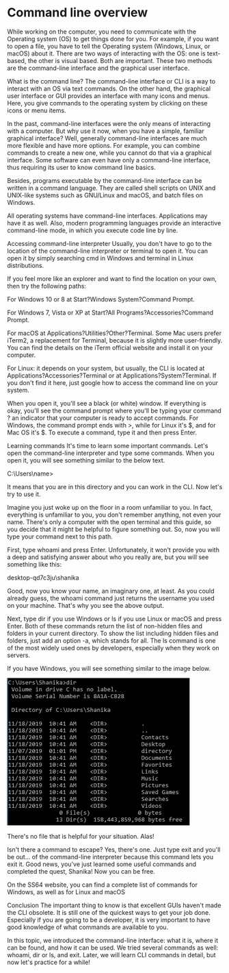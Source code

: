 # Command line overview

While working on the computer, you need to communicate with the Operating system (OS) to get things done for you. For example, if you want to open a file, you have to tell the Operating system (Windows, Linux, or macOS) about it. There are two ways of interacting with the OS: one is text-based, the other is visual based. Both are important. These two methods are the command-line interface and the graphical user interface.

What is the command line?
The command-line interface or CLI is a way to interact with an OS via text commands. On the other hand, the graphical user interface or GUI provides an interface with many icons and menus. Here, you give commands to the operating system by clicking on these icons or menu items.

In the past, command-line interfaces were the only means of interacting with a computer. But why use it now, when you have a simple, familiar graphical interface? Well, generally command-line interfaces are much more flexible and have more options. For example, you can combine commands to create a new one, while you cannot do that via a graphical interface. Some software can even have only a command-line interface, thus requiring its user to know command line basics.

Besides, programs executable by the command-line interface can be written in a command language. They are called shell scripts on UNIX and UNIX-like systems such as GNU/Linux and macOS, and batch files on Windows.

All operating systems have command-line interfaces. Applications may have it as well. Also, modern programming languages provide an interactive command-line mode, in which you execute code line by line.

Accessing command-line interpreter
Usually, you don't have to go to the location of the command-line interpreter or terminal to open it. You can open it by simply searching cmd in Windows and terminal in Linux distributions.

If you feel more like an explorer and want to find the location on your own, then try the following paths:

For Windows 10 or 8 at Start?Windows System?Command Prompt.

For Windows 7, Vista or XP at Start?All Programs?Accessories?Command Prompt.

For macOS at Applications?Utilities?Other?Terminal. Some Mac users prefer iTerm2, a replacement for Terminal, because it is slightly more user-friendly. You can find the details on the iTerm official website and install it on your computer.

For Linux: it depends on your system, but usually, the CLI is located at Applications?Accessories?Terminal or at Applications?System?Terminal. If you don't find it here, just google how to access the command line on your system.

When you open it, you'll see a black (or white) window. If everything is okay, you'll see the command prompt where you'll be typing your command ? an indicator that your computer is ready to accept commands. For Windows, the command prompt ends with >, while for Linux it's $, and for Mac OS it's $. To execute a command, type it and then press Enter.

Learning commands
It's time to learn some important commands. Let's open the command-line interpreter and type some commands. When you open it, you will see something similar to the below text.

C:\Users\name>

It means that you are in this directory and you can work in the CLI. Now let's try to use it.

Imagine you just woke up on the floor in a room unfamiliar to you. In fact, everything is unfamiliar to you, you don't remember anything, not even your name. There's only a computer with the open terminal and this guide, so you decide that it might be helpful to figure something out. So, now you will type your command next to this path.

First, type whoami and press Enter. Unfortunately, it won't provide you with a deep and satisfying answer about who you really are, but you will see something like this:

desktop-qd7c3ju\shanika

Good, now you know your name, an imaginary one, at least. As you could already guess, the whoami command just returns the username you used on your machine. That's why you see the above output.

Next, type dir if you use Windows or ls if you use Linux or macOS and press Enter. Both of these commands return the list of non-hidden files and folders in your current directory. To show the list including hidden files and folders, just add an option -a, which stands for all. The ls command is one of the most widely used ones by developers, especially when they work on servers.

If you have Windows, you will see something similar to the image below.

![img.png](img.png)

There's no file that is helpful for your situation. Alas!

Isn't there a command to escape? Yes, there's one. Just type exit and you'll be out... of the command-line interpreter because this command lets you exit it. Good news, you've just learned some useful commands and completed the quest, Shanika! Now you can be free.

On the SS64 website, you can find a complete list of commands for Windows, as well as for Linux and macOS

Conclusion
The important thing to know is that excellent GUIs haven't made the CLI obsolete. It is still one of the quickest ways to get your job done. Especially if you are going to be a developer, it is very important to have good knowledge of what commands are available to you.

In this topic, we introduced the command-line interface: what it is, where it can be found, and how it can be used. We tried several commands as well: whoami, dir or ls, and exit. Later, we will learn CLI commands in detail, but now let's practice for a while!